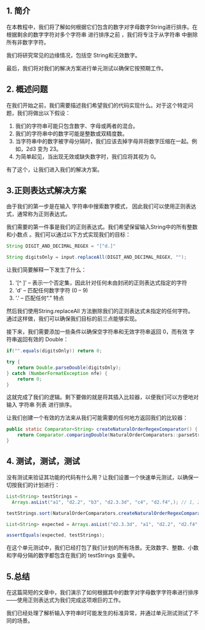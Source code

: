 ## 1. 简介

在本教程中，我们将了解如何根据它们包含的数字对字母数字String进行排序。在根据剩余的数字字符对多个字符串 进行排序之前 ，我们将专注于从字符串 中删除所有非数字字符。

我们将研究常见的边缘情况，包括空 String和无效数字。

最后，我们将对我们的解决方案进行单元测试以确保它按预期工作。

## 2. 概述问题

在我们开始之前，我们需要描述我们希望我们的代码实现什么。对于这个特定问题，我们将做出以下假设：

1.  我们的字符串可能只包含数字、字母或两者的混合。
2.  我们的字符串中的数字可能是整数或双精度数。
3.  当字符串中的数字被字母分隔时，我们应该去掉字母并将数字压缩在一起。例如，2d3 变为 23。
4.  为简单起见，当出现无效或缺失数字时，我们应将其视为 0。

有了这个，让我们进入我们的解决方案。

## 3.正则表达式解决方案

由于我们的第一步是在输入 字符串中搜索数字模式， 因此我们可以使用正则表达式，通常称为正则表达式。

我们需要的第一件事是我们的正则表达式。我们希望保留输入String中的所有整数和小数点 。我们可以通过以下方式实现我们的目标：

```java
String DIGIT_AND_DECIMAL_REGEX = "[^d.]"

String digitsOnly = input.replaceAll(DIGIT_AND_DECIMAL_REGEX, "");
```

让我们简要解释一下发生了什么：

1.  '[^ ]' – 表示一个否定集，因此针对任何未由封闭的正则表达式指定的字符
2.  'd' – 匹配任何数字字符 (0 – 9)
3.  '.' – 匹配任何“.” 特点

然后我们使用String.replaceAll 方法删除我们的正则表达式未指定的任何字符。通过这样做，我们可以确保我们目标的前三点能够实现。

接下来，我们需要添加一些条件以确保空字符串和无效字符串返回 0，而有效 字符串返回有效的 Double：

```java
if("".equals(digitsOnly)) return 0;

try {
    return Double.parseDouble(digitsOnly);
} catch (NumberFormatException nfe) {
    return 0;
}
```

这就完成了我们的逻辑。剩下要做的就是将其插入比较器，以便我们可以方便地对输入 字符串 列表 进行排序。

让我们创建一个有效的方法来从我们可能需要的任何地方返回我们的比较器：

```java
public static Comparator<String> createNaturalOrderRegexComparator() {
    return Comparator.comparingDouble(NaturalOrderComparators::parseStringToNumber);
}
```

## 4. 测试，测试，测试

没有测试来验证其功能的代码有什么用？让我们设置一个快速单元测试，以确保一切按我们的计划进行：

```java
List<String> testStrings = 
  Arrays.asList("a1", "d2.2", "b3", "d2.3.3d", "c4", "d2.f4",); // 1, 2.2, 3, 0, 4, 2.4

testStrings.sort(NaturalOrderComparators.createNaturalOrderRegexComparator());

List<String> expected = Arrays.asList("d2.3.3d", "a1", "d2.2", "d2.f4", "b3", "c4");

assertEquals(expected, testStrings);
```

在这个单元测试中，我们已经打包了我们计划的所有场景。无效数字、整数、小数和字母分隔的数字都包含在我们的 testStrings 变量中。

## 5.总结

在这篇简短的文章中，我们演示了如何根据其中的数字对字母数字字符串进行排序——使用正则表达式为我们完成这项艰巨的工作。

我们已经处理了解析输入字符串时可能发生的标准异常，并通过单元测试测试了不同的场景。